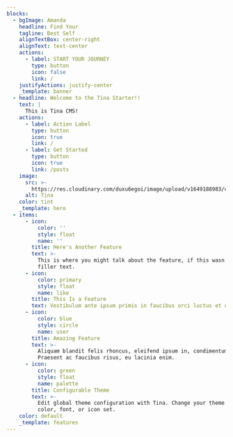 ```yaml
---
blocks:
  - bgImage: Amanda
    headline: Find Your
    tagline: Best Self
    alignTextBox: center-right
    alignText: text-center
    actions:
      - label: START YOUR JOURNEY
        type: button
        icon: false
        link: /
    justifyActions: justify-center
    _template: banner
  - headline: Welcome to the Tina Starter!!
    text: |
      This is Tina CMS!
    actions:
      - label: Action Label
        type: button
        icon: true
        link: /
      - label: Get Started
        type: button
        icon: true
        link: /posts
    image:
      src: >-
        https://res.cloudinary.com/duxu6egoi/image/upload/v1649188983/cld-sample.jpg
      alt: Tina
    color: tint
    _template: hero
  - items:
      - icon:
          color: ''
          style: float
          name: ''
        title: Here's Another Feature
        text: >-
          This is where you might talk about the feature, if this wasn't just
          filler text.
      - icon:
          color: primary
          style: float
          name: like
        title: This Is a Feature
        text: Vestibulum ante ipsum primis in faucibus orci luctus et ultrices.
      - icon:
          color: blue
          style: circle
          name: user
        title: Amazing Feature
        text: >-
          Aliquam blandit felis rhoncus, eleifend ipsum in, condimentum nibh.
          Praesent ac faucibus risus, eu lacinia enim.
      - icon:
          color: green
          style: float
          name: palette
        title: Configurable Theme
        text: >-
          Edit global theme configuration with Tina. Change your theme's primary
          color, font, or icon set.
    color: default
    _template: features
---
```


